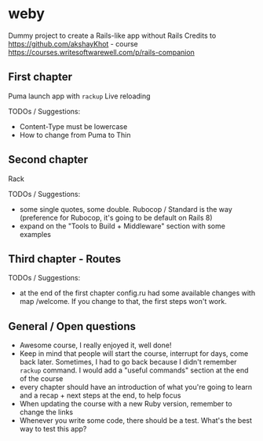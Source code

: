 # weby

Dummy project to create a Rails-like app without Rails
Credits to https://github.com/akshayKhot - course https://courses.writesoftwarewell.com/p/rails-companion

## First chapter

Puma
launch app with `rackup`
Live reloading

TODOs / Suggestions:

- Content-Type must be lowercase
- How to change from Puma to Thin

## Second chapter

Rack

TODOs / Suggestions:

- some single quotes, some double. Rubocop / Standard is the way (preference for Rubocop, it's going to be default on Rails 8)
- expand on the "Tools to Build + Middleware" section with some examples

## Third chapter - Routes

TODOs / Suggestions:

- at the end of the first chapter config.ru had some available changes with map /welcome. If you change to that, the first steps won't work.

## General / Open questions

- Awesome course, I really enjoyed it, well done!
- Keep in mind that people will start the course, interrupt for days, come back later. Sometimes, I had to go back because I didn't remember `rackup` command. I would add a "useful commands" section at the end of the course
- every chapter should have an introduction of what you're going to learn and a recap + next steps at the end, to help focus
- When updating the course with a new Ruby version, remember to change the links
- Whenever you write some code, there should be a test. What's the best way to test this app?
